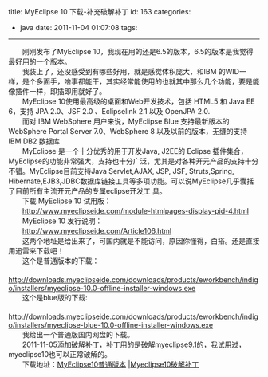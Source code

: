 title: MyEclipse 10 下载-补充破解补丁
id: 163
categories:
  - java
date: 2011-11-04 01:07:08
tags:
---

　　刚刚发布了MyEclipse 10，我现在用的还是6.5的版本，6.5的版本是我觉得最好用的一个版本。
</br>　　我装上了，还没感受到有哪些好用，就是感觉体积庞大，和IBM 的WID一样，是个多面手，啥事都能干，其实经常能使用的也就其中那么几个功能，要是能像插件一样，即插即用就好了。
</br>　　MyEclipse 10使用最高级的桌面和Web开发技术，包括 HTML5 和 Java EE 6，支持 JPA 2.0、JSF 2.0 、Eclipselink 2.1 以及 OpenJPA 2.0.
</br>　　而对 IBM WebSphere 用户来说，MyEclipse Blue 支持最新版本的 WebSphere Portal Server 7.0、WebSphere 8 以及以前的版本，无缝的支持 IBM DB2 数据库
</br>　　MyEclipse 是一个十分优秀的用于开发Java, J2EE的 Eclipse 插件集合，MyEclipse的功能非常强大，支持也十分广泛，尤其是对各种开元产品的支持十分不错。MyEclipse目前支持Java Servlet,AJAX, JSP, JSF, Struts,Spring, Hibernate,EJB3,JDBC数据库链接工具等多项功能。可以说MyEclipse几乎囊括了目前所有主流开元产品的专属eclipse开发工 具。
</br>　　下载 MyEclipse 10 试用版：
</br>　　http://www.myeclipseide.com/module-htmlpages-display-pid-4.html
</br>　　MyEclipse 10 发行说明：
</br>　　http://www.myeclipseide.com/Article106.html
</br>　　这两个地址是给出来了，可国内就是不能访问，原因你懂得，白搭。还是直接用迅雷来下载吧！
</br>　　这个是普通版本的下载：
</br>　　http://downloads.myeclipseide.com/downloads/products/eworkbench/indigo/installers/myeclipse-10.0-offline-installer-windows.exe
</br>　　这个是blue版的下载:
</br>　　http://downloads.myeclipseide.com/downloads/products/eworkbench/indigo/installers/myeclipse-blue-10.0-offline-installer-windows.exe
</br>　　我给出一个普通版国内网盘的下载。
</br>　　2011-11-05添加破解补丁，补丁用的是破解myeclipse9.1的，我试用过，myeclipse10也可以正常破解的。
</br>　　下载地址：[MyEclipse10普通版本](http://115.com/file/bhulcf73 "MyEclipse10普通版本") |[Myeclipse10破解补丁](http://115.com/file/dned2nhe "Myeclipse10破解补丁")
</br>